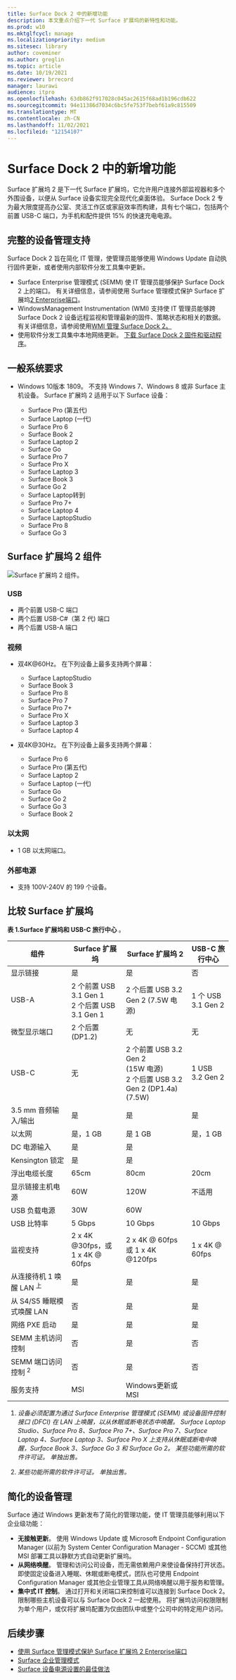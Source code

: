 ```yaml
---
title: Surface Dock 2 中的新增功能
description: 本文重点介绍下一代 Surface 扩展坞的新特性和功能。
ms.prod: w10
ms.mktglfcycl: manage
ms.localizationpriority: medium
ms.sitesec: library
author: coveminer
ms.author: greglin
ms.topic: article
ms.date: 10/19/2021
ms.reviewer: brrecord
manager: laurawi
audience: itpro
ms.openlocfilehash: 63db862f917028c045ac2615f68ad1b196cdb622
ms.sourcegitcommit: 94e11386d7034c6bc5fe753f7bebf61a9c815509
ms.translationtype: MT
ms.contentlocale: zh-CN
ms.lasthandoff: 11/02/2021
ms.locfileid: "12154107"
---
```

# <a name="whats-new-in-surface-dock-2"></a>Surface Dock 2 中的新增功能

Surface 扩展坞 2 是下一代 Surface 扩展坞，它允许用户连接外部监视器和多个外围设备，以便从 Surface 设备实现完全现代化桌面体验。 Surface Dock 2 专为最大限度提高办公室、灵活工作区或家庭效率而构建，具有七个端口，包括两个前置 USB-C 端口，为手机和配件提供 15% 的快速充电电源。

## <a name="full-device-management-support"></a>完整的设备管理支持

Surface Dock 2 旨在简化 IT 管理，使管理员能够使用 Windows Update 自动执行固件更新，或者使用内部软件分发工具集中更新。

- Surface Enterprise 管理模式 (SEMM) 使 IT 管理员能够保护 Surface Dock 2 上的端口。 有关详细信息，请参阅使用 Surface 管理模式保护 Surface 扩展坞[2 Enterprise端口](secure-surface-dock-ports-semm.md)。
- WindowsManagement Instrumentation (WMI) 支持使 IT 管理员能够跨 Surface Dock 2 设备远程监视和管理最新的固件、策略状态和相关的数据。 有关详细信息，请参阅使用[WMI 管理 Surface Dock 2。](surface-dock2-wmi.md)
- 使用软件分发工具集中本地网络更新。 [下载 Surface Dock 2 固件和驱动程序](https://www.microsoft.com/download/details.aspx?id=101317)。

## <a name="general-system-requirements"></a>一般系统要求

- Windows 10版本 1809。 不支持 Windows 7、Windows 8 或非 Surface 主机设备。 Surface 扩展坞 2 适用于以下 Surface 设备：

  - Surface Pro (第五代) 
  - Surface Laptop (一代) 
  - Surface Pro 6
  - Surface Book 2
  - Surface Laptop 2
  - Surface Go
  - Surface Pro 7
  - Surface Pro X
  - Surface Laptop 3
  - Surface Book 3
  - Surface Go 2
  - Surface Laptop转到
  - Surface Pro 7+
  - Surface Laptop 4
  - Surface LaptopStudio
  - Surface Pro 8
  - Surface Go 3

## <a name="surface-dock-2-components"></a>Surface 扩展坞 2 组件

![Surface 扩展坞 2 组件。](./images/surface-dock2.png)

### <a name="usb"></a>USB

- 两个前置 USB-C 端口
- 两个后置 USB-C#（第 2 代) 端口
- 两个后置 USB-A 端口

### <a name="video"></a>视频
  
- 双4K@60Hz。 在下列设备上最多支持两个屏幕：

  - Surface LaptopStudio
  - Surface Book 3
  - Surface Pro 8
  - Surface Pro 7
  - Surface Pro 7+
  - Surface Pro X
  - Surface Laptop 3
  - Surface Laptop 4

- 双4K@30Hz。 在下列设备上最多支持两个屏幕：

  - Surface Pro 6
  - Surface Pro (第五代) 
  - Surface Laptop 2
  - Surface Laptop (一代) 
  - Surface Go
  - Surface Go 2
  - Surface Go 3
  - Surface Book 2

### <a name="ethernet"></a>以太网

- 1 GB 以太网端口。

### <a name="external-power-supply"></a>外部电源

- 支持 100V-240V 的 199 个设备。

## <a name="compare-surface-dock"></a>比较 Surface 扩展坞

**表 1.Surface 扩展坞和 USB-C 旅行中心** 。

| 组件                           | Surface 扩展坞                                                | Surface 扩展坞 2                                                                                      | USB-C 旅行中心 |
| ----------------------------------- | ----------------------------------------------------------- | --------------------------------------------------------------------------------------------------- | ---------------- |
| 显示链接                            | 是                                                         | 是                                                                                                 | 否               |
| USB-A                               | 2 个前置 USB 3.1 Gen 1<br>2 个后置 USB 3.1 Gen 1 | 2 个后置 USB 3.2 Gen 2 (7.5W 电源)                                                             | 1 个 USB 3.1 Gen 2  |
| 微型显示端口                   | 2 个后置 (DP1.2)                                        | 无                                                                                                | 无             |
| USB-C                               | 无                                                        | 2 个前置 USB 3.2 Gen 2<br> (15W 电源) <br>2 个后置 USB 3.2 Gen 2 (DP1.4a) <br> (7.5W)  | 1 USB 3.2 Gen 2  |
| 3.5 mm 音频输入/输出                 | 是                                                         | 是                                                                                                 | 是              |
| 以太网                            | 是，1 GB                                              | 是 1 GB                                                                                       | 是，1 GB   |
| DC 电源输入                         | 是                                                         | 是                                                                                                 |                  |
| Kensington 锁定                     | 是                                                         | 是                                                                                                 |                  |
| 浮出电缆长度               | 65cm                                                        | 80cm                                                                                                | 20cm             |
| 显示链接主机电源                 | 60W                                                         | 120W                                                                                                | 不适用              |
| USB 负载电源                      | 30W                                                         | 60W                                                                                                 |                  |
| USB 比特率                        | 5 Gbps                                                      | 10 Gbps                                                                                             | 10 Gbps          |
| 监视支持                     | 2 x 4K @30fps，或<br>1 x 4K @ 60fps                         | 2 x 4K @ 60fps<br> 或 1 x 4K @120fps                                                                                     | 1 x 4K @ 60fps   |
| 从连接待机 1 唤醒 LAN <sup> 上</sup> | 是                                                         | 是                                                                                                 |    是              |
| 从 S4/S5 睡眠模式唤醒 LAN  | 否                                                          | 是                                                                                                 |          是        |
| 网络 PXE 启动                    | 是                                                         | 是                                                                                                 |        是          |
| SEMM 主机访问控制            | 否                                                          | 是                                                                                                 | 否               |
| SEMM 端口访问控制 <sup> 2</sup>          | 否                                                          | 是                                                                                                 | 否               |
| 服务支持                   | MSI                                                         | Windows更新或 MSI                                                                               |                  |

1. *设备必须配置为通过 Surface Enterprise 管理模式 (SEMM) 或设备固件控制接口 (DFCI) 在 LAN 上唤醒，以从休眠或断电状态中唤醒。 Surface Laptop Studio、Surface Pro 8、Surface Pro 7+、Surface Pro 7、Surface Laptop 4、Surface Laptop 3、Surface Pro X 上支持从休眠或断电中唤醒，Surface Book 3、Surface Go 3 和 Surface Go 2。  某些功能所需的软件许可证。 单独出售。*

2. *某些功能所需的软件许可证。 单独出售。*

## <a name="streamlined-device-management"></a>简化的设备管理

Surface 通过 Windows 更新发布了简化的管理功能，使 IT 管理员能够利用以下企业级功能：

- **无接触更新**。 使用 Windows Update 或 Microsoft Endpoint Configuration Manager (以前为 System Center Configuration Manager - SCCM) 或其他 MSI 部署工具以静默方式自动更新扩展坞。
- **从网络唤醒**。 管理和访问公司设备，而无需依赖用户来使设备保持打开状态。 即使固定设备进入睡眠、休眠或断电模式，团队也可使用 Endpoint Configuration Manager 或其他企业管理工具从网络唤醒以用于服务和管理。
- **集中式 IT 控制**。 通过打开和关闭端口来控制谁可以连接到 Surface Dock 2。 限制哪些主机设备可以与 Surface Dock 2 一起使用。 将扩展坞访问权限限制为单个用户，或仅将扩展坞配置为仅由团队中或整个公司中的特定用户访问。

## <a name="next-steps"></a>后续步骤

- [使用 Surface 管理模式保护 Surface 扩展坞 2 Enterprise端口](https://techcommunity.microsoft.com/t5/surface-it-pro-blog/secure-surface-dock-2-ports-with-surface-enterprise-management/ba-p/1418999)
- [Surface 企业管理模式](surface-enterprise-management-mode.md)
- [Surface 设备电源设置的最佳做法](maintain-optimal-power-settings-on-Surface-devices.md)
